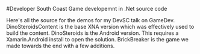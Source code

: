 #Developer South Coast Game developemnt in .Net source code

Here's all the source for the demos for my DevSC talk on GameDev.  
DinoSteroidsContent is the base XNA version which was effectively used to build the content.
DinoSteroids is the Android version. This requires a Xamarin.Android install to open the solution.
BrickBreaker is the game we made towards the end with a few additions.